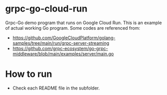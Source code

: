 # grpc-go-cloud-run
 Grpc-Go demo program that runs on Google Cloud Run. This is an example of actual working Go program. Some codes are referenced from:
- https://github.com/GoogleCloudPlatform/golang-samples/tree/main/run/grpc-server-streaming
- https://github.com/grpc-ecosystem/go-grpc-middleware/blob/main/examples/server/main.go

# How to run
- Check each README file in the subfolder.